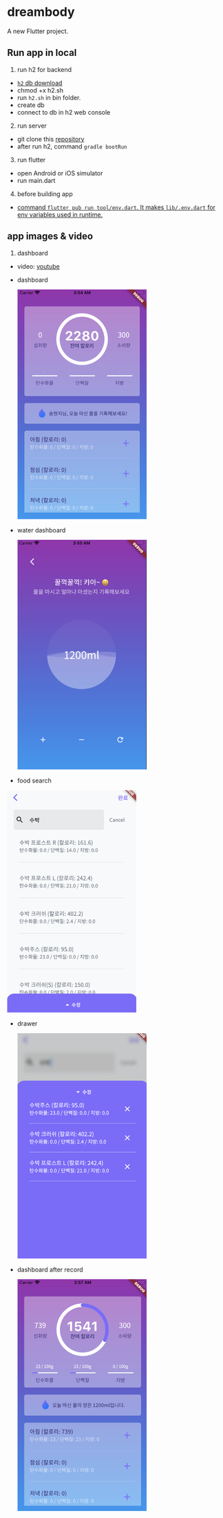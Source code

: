 # dreambody

A new Flutter project.

## Run app in local

1. run h2 for backend

- [`h2` db download](https://www.h2database.com/html/main.html)
- chmod +x h2.sh
- run `h2.sh` in bin folder.
- create db
- connect to db in h2 web console

2. run server

- git clone this [repository](https://github.com/tandohak/dreambody)
- after run h2, command `gradle bootRun`

3. run flutter

- open Android or iOS simulator
- run main.dart

4. before building app

- [command `flutter pub run tool/env.dart`. It makes `lib/.env.dart` for env variables used in runtime.](https://medium.com/flutter-community/use-environment-variables-in-ci-cd-for-flutter-apps-cbd6d9ac82c)


## app images & video

1. dashboard

- video: [youtube](https://youtu.be/tfoVp7TQHAE)
- dashboard

  <img src="./static/images/demo/dashboard-1.png" alt="drawing" width="300"/>

- water dashboard

  <img src="./static/images/demo/dashboard-2.png" alt="drawing" width="300"/>

- food search

<img src="./static/images/demo/dashboard-3.png" alt="drawing" width="300"/>

- drawer

  <img src="./static/images/demo/dashboard-4.png" alt="drawing" width="300"/>

- dashboard after record

  <img src="./static/images/demo/dashboard-5.png" alt="drawing" width="300"/>
